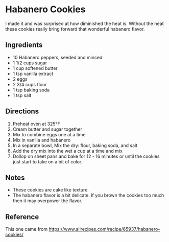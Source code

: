 # Habanero Cookies
I made it and was surprised at how diminished the heat is.
Without the heat these cookies really bring forward that wonderful habanero flavor.

## Ingredients
 * 10 Habanero peppers, seeded and minced
 * 1 1/2 cups sugar
 * 1 cup softened butter
 * 1 tsp vanilla extract
 * 2 eggs
 * 2 3/4 cups flour
 * 1 tsp baking soda
 * 1 tsp salt

## Directions
 1. Preheat oven at 325°F
 1. Cream butter and sugar together
 1. Mix to combine eggs one at a time
 1. Mix in vanilla and habanero
 1. In a separate bowl, Mix the dry: flour, baking soda, and salt
 1. Add the dry mix into the wet a cup at a time and mix
 1. Dollop on sheet pans and bake for 12 - 16 minutes or until the cookies just start to take on a bit of color.

## Notes
 * These cookies are cake like texture.
 * The habanero flavor is a bit delicate. If you brown the cookies too much then it may overpower the flavor.

## Reference
This one came from https://www.allrecipes.com/recipe/65937/habanero-cookies/
